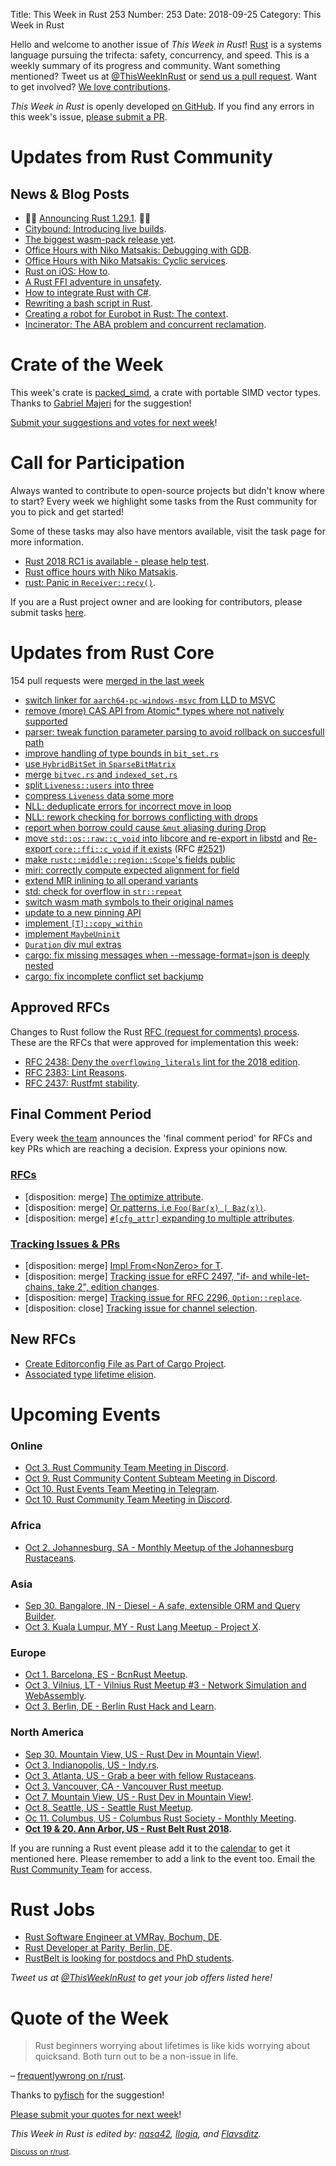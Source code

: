 Title: This Week in Rust 253
Number: 253
Date: 2018-09-25
Category: This Week in Rust

Hello and welcome to another issue of *This Week in Rust*!
[Rust](http://rust-lang.org) is a systems language pursuing the trifecta: safety, concurrency, and speed.
This is a weekly summary of its progress and community.
Want something mentioned? Tweet us at [@ThisWeekInRust](https://twitter.com/ThisWeekInRust) or [send us a pull request](https://github.com/cmr/this-week-in-rust).
Want to get involved? [We love contributions](https://github.com/rust-lang/rust/blob/master/CONTRIBUTING.md).

*This Week in Rust* is openly developed [on GitHub](https://github.com/cmr/this-week-in-rust).
If you find any errors in this week's issue, [please submit a PR](https://github.com/cmr/this-week-in-rust/pulls).

# Updates from Rust Community

## News & Blog Posts

* 🎈🎉 [Announcing Rust 1.29.1](https://blog.rust-lang.org/2018/09/25/Rust-1.29.1.html). 🎉🎈
* [Citybound: Introducing live builds](http://aeplay.co/citybound-devblog/introducing-live-builds).
* [The biggest wasm-pack release yet](https://rustwasm.github.io/2018/09/24/the-biggest-wasm-pack-release-yet.html).
* [Office Hours with Niko Matsakis: Debugging with GDB](http://smallcultfollowing.com/babysteps/blog/2018/09/21/office-hours-0-debugging-with-gdb/).
* [Office Hours with Niko Matsakis: Cyclic services](http://smallcultfollowing.com/babysteps/blog/2018/09/24/office-hours-1-cyclic-services/).
* [Rust on iOS: How to](https://github.com/mtak-/rust-on-mobile/blob/master/examples/ios/example01.md).
* [A Rust FFI adventure in unsafety](https://travisf.net/capstone-rs-unsafety-adventure).
* [How to integrate Rust with C#](https://blog.getseq.net/rust-at-datalust-how-we-integrate-rust-with-csharp/).
* [Rewriting a bash script in Rust](https://wiredforge.com/blog/misc/getpid/index.html).
* [Creating a robot for Eurobot in Rust: The context](https://blog.florencepaul.com/creating-a-robot-for-eurobot-part-1-context).
* [Incinerator: The ABA problem and concurrent reclamation](https://bzim.gitlab.io/blog/posts/incinerator-the-aba-problem-and-concurrent-reclamation.html).

# Crate of the Week

This week's crate is [packed_simd](https://github.com/rust-lang-nursery/packed_simd), a crate with portable SIMD vector types. Thanks to [Gabriel Majeri](https://users.rust-lang.org/t/crate-of-the-week/2704/456) for the suggestion!

[Submit your suggestions and votes for next week][submit_crate]!

[submit_crate]: https://users.rust-lang.org/t/crate-of-the-week/2704

# Call for Participation

Always wanted to contribute to open-source projects but didn't know where to start?
Every week we highlight some tasks from the Rust community for you to pick and get started!

Some of these tasks may also have mentors available, visit the task page for more information.

* [Rust 2018 RC1 is available - please help test](https://internals.rust-lang.org/t/rust-2018-rc1-is-available/8435).
* [Rust office hours with Niko Matsakis](http://smallcultfollowing.com/babysteps/blog/2018/09/12/rust-office-hours/).
* [rust: Panic in `Receiver::recv()`](https://github.com/rust-lang/rust/issues/39364).

If you are a Rust project owner and are looking for contributors, please submit tasks [here][guidelines].

[guidelines]: https://users.rust-lang.org/t/twir-call-for-participation/4821

# Updates from Rust Core

154 pull requests were [merged in the last week][merged]

[merged]: https://github.com/search?q=is%3Apr+org%3Arust-lang+is%3Amerged+merged%3A2018-09-17..2018-09-24

* [switch linker for `aarch64-pc-windows-msvc` from LLD to MSVC](https://github.com/rust-lang/rust/pull/54290)
* [remove (more) CAS API from Atomic* types where not natively supported](https://github.com/rust-lang/rust/pull/54280)
* [parser: tweak function parameter parsing to avoid rollback on succesfull path](https://github.com/rust-lang/rust/pull/54415)
* [improve handling of type bounds in `bit_set.rs`](https://github.com/rust-lang/rust/pull/54370)
* [use `HybridBitSet` in `SparseBitMatrix`](https://github.com/rust-lang/rust/pull/54318)
* [merge `bitvec.rs` and `indexed_set.rs`](https://github.com/rust-lang/rust/pull/54286)
* [split `Liveness::users` into three](https://github.com/rust-lang/rust/pull/54211)
* [compress `Liveness` data some more](https://github.com/rust-lang/rust/pull/54420)
* [NLL: deduplicate errors for incorrect move in loop](https://github.com/rust-lang/rust/pull/53995)
* [NLL: rework checking for borrows conflicting with drops](https://github.com/rust-lang/rust/pull/54509)
* [report when borrow could cause `&mut` aliasing during Drop](https://github.com/rust-lang/rust/pull/54310)
* [move `std::os::raw::c_void` into libcore and re-export in libstd](https://github.com/rust-lang/rust/pull/53910) and
  [Re-export `core::ffi::c_void` if it exists](https://github.com/rust-lang/libc/pull/1082) (RFC [#2521](https://github.com/rust-lang/rfcs/pull/2521))
* [make `rustc::middle::region::Scope`'s fields public](https://github.com/rust-lang/rust/pull/54260)
* [miri: correctly compute expected alignment for field](https://github.com/rust-lang/rust/pull/54298)
* [extend MIR inlining to all operand variants](https://github.com/rust-lang/rust/pull/54416)
* [std: check for overflow in `str::repeat`](https://github.com/rust-lang/rust/pull/54399)
* [switch wasm math symbols to their original names](https://github.com/rust-lang/rust/pull/54257)
* [update to a new pinning API](https://github.com/rust-lang/rust/pull/53877)
* [implement `[T]::copy_within`](https://github.com/rust-lang/rust/pull/53652)
* [implement `MaybeUninit`](https://github.com/rust-lang/rust/pull/53508)
* [`Duration` div mul extras](https://github.com/rust-lang/rust/pull/52813)
* [cargo: fix missing messages when --message-format=json is deeply nested](https://github.com/rust-lang/cargo/pull/6081)
* [cargo: fix incomplete conflict set backjump](https://github.com/rust-lang/cargo/pull/5988)

## Approved RFCs

Changes to Rust follow the Rust [RFC (request for comments)
process](https://github.com/rust-lang/rfcs#rust-rfcs). These
are the RFCs that were approved for implementation this week:

* [RFC 2438: Deny the `overflowing_literals` lint for the 2018 edition](https://github.com/rust-lang/rfcs/pull/2438).
* [RFC 2383: Lint Reasons](https://github.com/rust-lang/rfcs/pull/2383).
* [RFC 2437: Rustfmt stability](https://github.com/rust-lang/rfcs/pull/2437).

## Final Comment Period

Every week [the team](https://www.rust-lang.org/team.html) announces the
'final comment period' for RFCs and key PRs which are reaching a
decision. Express your opinions now.

### [RFCs](https://github.com/rust-lang/rfcs/labels/final-comment-period)

* [disposition: merge] [The optimize attribute](https://github.com/rust-lang/rfcs/pull/2412).
* [disposition: merge] [Or patterns, i.e `Foo(Bar(x) | Baz(x))`](https://github.com/rust-lang/rfcs/pull/2535).
* [disposition: merge] [`#[cfg_attr]` expanding to multiple attributes](https://github.com/rust-lang/rfcs/pull/2539).

### [Tracking Issues & PRs](https://github.com/rust-lang/rust/labels/final-comment-period)

* [disposition: merge] [Impl From<NonZero<T>> for T](https://github.com/rust-lang/rust/pull/54240).
* [disposition: merge] [Tracking issue for eRFC 2497, "if- and while-let-chains, take 2", edition changes](https://github.com/rust-lang/rust/issues/53668).
* [disposition: merge] [Tracking issue for RFC 2296, `Option::replace`](https://github.com/rust-lang/rust/issues/51998).
* [disposition: close] [Tracking issue for channel selection](https://github.com/rust-lang/rust/issues/27800).

## New RFCs

* [Create Editorconfig File as Part of Cargo Project](https://github.com/rust-lang/rfcs/pull/2549).
* [Associated type lifetime elision](https://github.com/rust-lang/rfcs/pull/2548).

# Upcoming Events

### Online

* [Oct 3. Rust Community Team Meeting in Discord](https://discordapp.com/channels/442252698964721669/443773747350994945).
* [Oct 9. Rust Community Content Subteam Meeting in Discord](https://discordapp.com/channels/442252698964721669/443773747350994945).
* [Oct 10. Rust Events Team Meeting in Telegram](https://t.me/joinchat/EkKINhHCgZ9llzvPidOssA).
* [Oct 10. Rust Community Team Meeting in Discord](https://discordapp.com/channels/442252698964721669/443773747350994945).

### Africa

* [Oct 2. Johannesburg, SA - Monthly Meetup of the Johannesburg Rustaceans](https://www.meetup.com/Johannesburg-Rust-Meetup/events/cpblrnyxnbdb/).

### Asia

* [Sep 30. Bangalore, IN - Diesel - A safe, extensible ORM and Query Builder](https://www.meetup.com/rustox/events/250769067/).
* [Oct 3. Kuala Lumpur, MY - Rust Lang Meetup - Project X](https://www.facebook.com/events/190938831689130/).

### Europe

* [Oct 1. Barcelona, ES - BcnRust Meetup](https://www.meetup.com/BcnRust/events/254655075/).
* [Oct 3. Vilnius, LT - Vilnius Rust Meetup #3 - Network Simulation and WebAssembly](https://www.meetup.com/Rust-in-Vilnius/events/254403141/).
* [Oct 3. Berlin, DE - Berlin Rust Hack and Learn](https://www.meetup.com/opentechschool-berlin/events/xkdlvpyxnbfb/).

### North America

* [Sep 30. Mountain View, US - Rust Dev in Mountain View!](https://www.meetup.com/Rust-Dev-in-Mountain-View/events/glnfcpyxmbnc/).
* [Oct 3. Indianopolis, US - Indy.rs](https://www.meetup.com/indyrs/events/mffbtpyxnbfb/).
* [Oct 3. Atlanta, US - Grab a beer with fellow Rustaceans](https://www.meetup.com/Rust-ATL/events/cbcmbqyxnbfb/).
* [Oct 3. Vancouver, CA - Vancouver Rust meetup](https://www.meetup.com/Vancouver-Rust/events/dqldspyxnbfb/).
* [Oct 7. Mountain View, US - Rust Dev in Mountain View!](https://www.meetup.com/Rust-Dev-in-Mountain-View/events/glnfcpyxnbkb/).
* [Oct 8. Seattle, US  - Seattle Rust Meetup](https://www.meetup.com/Seattle-Rust-Meetup/events/pkggvpyxnblb/).
* [Oc 11. Columbus, US - Columbus Rust Society - Monthly Meeting](https://www.meetup.com/columbus-rs/events/dbcfrpyxnbpb/).
* **[Oct 19 & 20. Ann Arbor, US - Rust Belt Rust 2018](https://rust-belt-rust.com/).**

If you are running a Rust event please add it to the [calendar] to get
it mentioned here. Please remember to add a link to the event too.
Email the [Rust Community Team][community] for access.

[calendar]: https://www.google.com/calendar/embed?src=apd9vmbc22egenmtu5l6c5jbfc%40group.calendar.google.com
[community]: mailto:community-team@rust-lang.org

# Rust Jobs

* [Rust Software Engineer at VMRay, Bochum, DE](https://careers.vmray.com/apply-software-engineer-rust/).
* [Rust Developer at Parity, Berlin, DE](https://paritytech.io/jobs/).
* [RustBelt is looking for postdocs and PhD students](https://plv.mpi-sws.org/rustbelt/#positions).

*Tweet us at [@ThisWeekInRust](https://twitter.com/ThisWeekInRust) to get your job offers listed here!*

# Quote of the Week

> Rust beginners worrying about lifetimes is like kids worrying about quicksand. Both turn out to be a non-issue in life.

– [frequentlywrong on r/rust](https://www.reddit.com/r/rust/comments/9i3xng/anyone_else_not_using_rust_until_nll/e6gsy90/).

Thanks to [pyfisch](https://users.rust-lang.org/t/twir-quote-of-the-week/328/562) for the suggestion!

[Please submit your quotes for next week](http://users.rust-lang.org/t/twir-quote-of-the-week/328)!

*This Week in Rust is edited by: [nasa42](https://github.com/nasa42), [llogiq](https://github.com/llogiq), and [Flavsditz](https://github.com/Flavsditz).*

<small>[Discuss on r/rust]().</small>
